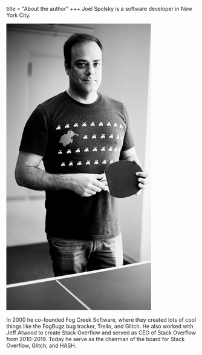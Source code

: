 title = "About the author"
+++
Joel Spolsky is a software developer in New York City.

![Joel not playing pong](Pong.png)

In 2000 he co-founded Fog Creek Software, where they created lots of cool things like the FogBugz bug tracker, Trello, and Glitch. He also worked with Jeff Atwood to create Stack Overflow and served as CEO of Stack Overflow from 2010-2019. Today he serve as the chairman of the board for Stack Overflow, Glitch, and HASH.
